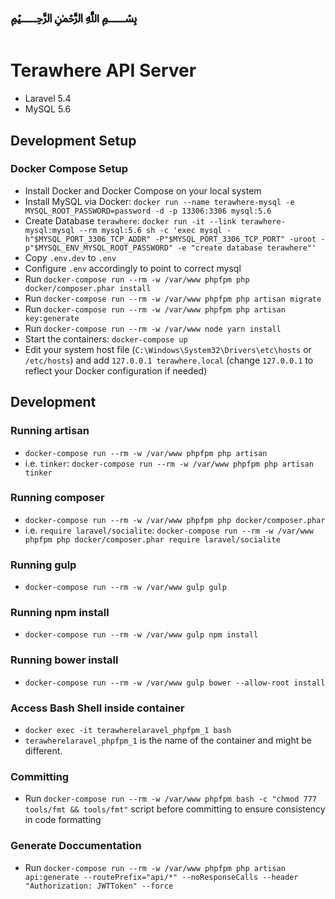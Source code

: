 # ﷽

# Terawhere API Server

- Laravel 5.4
- MySQL 5.6

## Development Setup
### Docker Compose Setup
- Install Docker and Docker Compose on your local system
- Install MySQL via Docker: `docker run --name terawhere-mysql -e MYSQL_ROOT_PASSWORD=password -d -p 13306:3306 mysql:5.6`
- Create Database `terawhere`: `docker run -it --link terawhere-mysql:mysql --rm mysql:5.6 sh -c 'exec mysql -h"$MYSQL_PORT_3306_TCP_ADDR" -P"$MYSQL_PORT_3306_TCP_PORT" -uroot -p"$MYSQL_ENV_MYSQL_ROOT_PASSWORD" -e "create database terawhere"'`
- Copy `.env.dev` to `.env`
- Configure `.env` accordingly to point to correct mysql
- Run `docker-compose run --rm -w /var/www phpfpm php docker/composer.phar install`
- Run `docker-compose run --rm -w /var/www phpfpm php artisan migrate`
- Run `docker-compose run --rm -w /var/www phpfpm php artisan key:generate`
- Run `docker-compose run --rm -w /var/www node yarn install`
- Start the containers: `docker-compose up`
- Edit your system host file (`C:\Windows\System32\Drivers\etc\hosts` or `/etc/hosts`) and add `127.0.0.1 terawhere.local` (change `127.0.0.1` to reflect your Docker configuration if needed)

## Development

### Running artisan
- `docker-compose run --rm -w /var/www phpfpm php artisan`
- i.e. `tinker`: `docker-compose run --rm -w /var/www phpfpm php artisan tinker`

### Running composer
- `docker-compose run --rm -w /var/www phpfpm php docker/composer.phar`
- i.e. `require laravel/socialite`: `docker-compose run --rm -w /var/www phpfpm php docker/composer.phar require laravel/socialite`

### Running gulp
- `docker-compose run --rm -w /var/www gulp gulp`

### Running npm install
- `docker-compose run --rm -w /var/www gulp npm install`

### Running bower install
- `docker-compose run --rm -w /var/www gulp bower --allow-root install`

### Access Bash Shell inside container
- `docker exec -it terawherelaravel_phpfpm_1 bash`
- `terawherelaravel_phpfpm_1` is the name of the container and might be different.

### Committing
- Run `docker-compose run --rm -w /var/www phpfpm bash -c "chmod 777 tools/fmt && tools/fmt"` script before committing to ensure consistency in code formatting

### Generate Doccumentation
- Run `docker-compose run --rm -w /var/www phpfpm php artisan api:generate --routePrefix="api/*" --noResponseCalls --header "Authorization: JWTToken" --force`